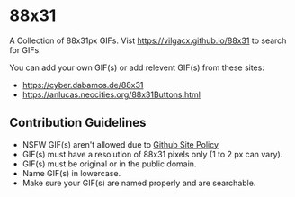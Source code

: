 # 88x31

A Collection of 88x31px GIFs.
Vist https://vilgacx.github.io/88x31 to search for GIFs.

You can add your own GIF(s) or add relevent GIF(s) from these sites:
- https://cyber.dabamos.de/88x31
- https://anlucas.neocities.org/88x31Buttons.html

## Contribution Guidelines
- NSFW GIF(s) aren't allowed due to [Github Site Policy](https://docs.github.com/en/site-policy)
- GIF(s) must have a resolution of 88x31 pixels only (1 to 2 px can vary).
- GIF(s) must be original or in the public domain.
- Name GIF(s) in lowercase.
- Make sure your GIF(s) are named properly and are searchable.

